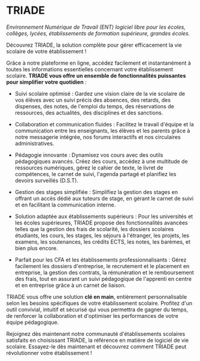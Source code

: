 # TRIADE
*Environnement Numérique de Travail (ENT) logiciel libre pour les écoles, collèges, lycées, établissements de formation supérieure, grandes écoles.*

Découvrez TRIADE, la solution complète pour gérer efficacement la vie scolaire de votre établissement !

Grâce à notre plateforme en ligne, accédez facilement et instantanément à toutes les informations essentielles concernant votre établissement scolaire. **TRIADE vous offre un ensemble de fonctionnalités puissantes pour simplifier votre quotidien** :

* Suivi scolaire optimisé : Gardez une vision claire de la vie scolaire de vos élèves avec un suivi précis des absences, des retards, des dispenses, des notes, de l'emploi du temps, des réservations de ressources, des actualités, des disciplines et des sanctions.

* Collaboration et communication fluides : Facilitez le travail d'équipe et la communication entre les enseignants, les élèves et les parents grâce à notre messagerie intégrée, nos forums interactifs et nos circulaires administratives.

* Pédagogie innovante : Dynamisez vos cours avec des outils pédagogiques avancés. Créez des cours, accédez à une multitude de ressources numériques, gérez le cahier de texte, le livret de compétences, le carnet de suivi, l'agenda partagé et planifiez les devoirs surveillés (D.S.T).

* Gestion des stages simplifiée : Simplifiez la gestion des stages en offrant un accès dédié aux tuteurs de stage, en gérant le carnet de suivi et en facilitant la communication interne.

* Solution adaptée aux établissements supérieurs : Pour les universités et les écoles supérieures, TRIADE propose des fonctionnalités avancées telles que la gestion des frais de scolarité, les dossiers scolaires étudiants, les cours, les stages, les séjours à l'étranger, les projets, les examens, les soutenances, les crédits ECTS, les notes, les barèmes, et bien plus encore.

* Parfait pour les CFA et les établissements professionnalisants : Gérez facilement les dossiers d'entreprise, le recrutement et le placement en entreprise, la gestion des contrats, la rémunération et le remboursement des frais, tout en assurant un suivi pédagogique de l'apprenti en centre et en entreprise grâce à un carnet de liaison.

TRIADE vous offre une solution **clé en main**, entièrement personnalisable selon les besoins spécifiques de votre établissement scolaire. Profitez d'un outil convivial, intuitif et sécurisé qui vous permettra de gagner du temps, de renforcer la collaboration et d'optimiser les performances de votre équipe pédagogique.

Rejoignez dès maintenant notre communauté d'établissements scolaires satisfaits en choisissant TRIADE, la référence en matière de logiciel de vie scolaire. Essayez-le dès maintenant et découvrez comment TRIADE peut révolutionner votre établissement !
